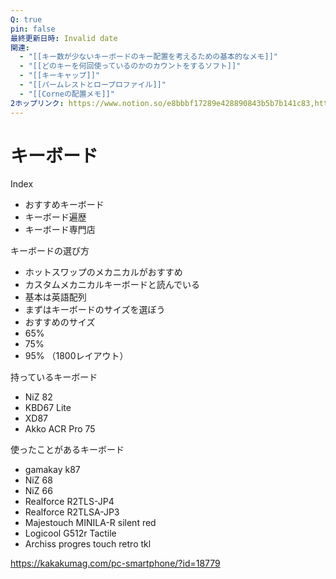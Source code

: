 ```yaml
---
Q: true
pin: false
最終更新日時: Invalid date
関連:
  - "[[キー数が少ないキーボードのキー配置を考えるための基本的なメモ]]"
  - "[[どのキーを何回使っているのかのカウントをするソフト]]"
  - "[[キーキャップ]]"
  - "[[パームレストとロープロファイル]]"
  - "[[Corneの配置メモ]]"
2ホップリンク: https://www.notion.so/e8bbbf17289e428890843b5b7b141c83,https://www.notion.so/14b1121f1cf6808f9dfddf4cda561ee2, https://www.notion.so/1531121f1cf68026b820e4023086a2a0, https://www.notion.so/1641121f1cf68026a43ffcf7776531ba, https://www.notion.so/d7a36717a1b64ed98775fb7dc5b9e68f, https://www.notion.so/e8bbbf17289e428890843b5b7b141c83,https://www.notion.so/0d654c3cb1374f3d8a44ec1e442620b9, https://www.notion.so/1401121f1cf6807fa73cfcb7737611c6, https://www.notion.so/b358f1c997f84b648d733fb538994a1d, https://www.notion.so/e8bbbf17289e428890843b5b7b141c83
---
```

# キーボード

Index

- おすすめキーボード  
- キーボード遍歴  
- キーボード専門店  

キーボードの選び方

- ホットスワップのメカニカルがおすすめ  
- カスタムメカニカルキーボードと読んでいる  
- 基本は英語配列  
- まずはキーボードのサイズを選ぼう  
- おすすめのサイズ  
- 65%  
- 75%  
- 95% （1800レイアウト）  

持っているキーボード

- NiZ 82  
- KBD67 Lite  
- XD87  
- Akko ACR Pro 75  

使ったことがあるキーボード

- gamakay k87  
- NiZ 68  
- NiZ 66  
- Realforce R2TLS-JP4  
- Realforce R2TLSA-JP3  
- Majestouch MINILA-R silent red  
- Logicool G512r Tactile  
- Archiss progres touch retro tkl  

https://kakakumag.com/pc-smartphone/?id=18779